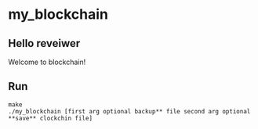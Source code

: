 # my_blockchain

## Hello reveiwer
Welcome to blockchain!

## Run
```
make
./my_blockchain [first arg optional backup** file second arg optional **save** clockchin file]
```